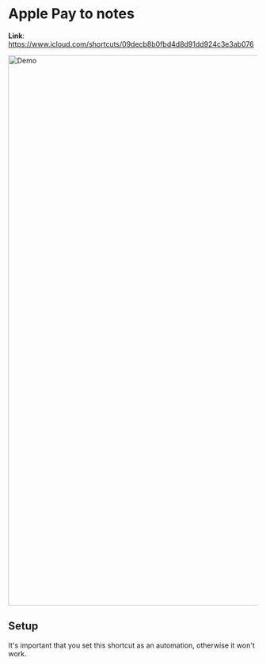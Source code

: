 # Apple Pay to notes

**Link**: https://www.icloud.com/shortcuts/09decb8b0fbd4d8d91dd924c3e3ab076

<img width="1112" alt="Demo" src="https://github.com/user-attachments/assets/a601f117-aa94-4719-8767-f69d73e37e1d">

## Setup
It's important that you set this shortcut as an automation, otherwise it won't work. 
